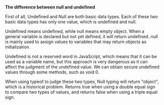 **The difference between null and undefined**

First of all, Undefined and Null are both basic data types. Each of these two basic data types has only one value, which is undefined and null.

Undefined means undefined, while null means empty object. When a general variable is declared but not yet defined, it will return undefined. null is mainly used to assign values to variables that may return objects as initialization.

Undefined is not a reserved word in JavaScript, which means that it can be used as a variable name, but this approach is very dangerous as it can affect the judgment of the undefined value. We can obtain secure undefined values through some methods, such as void 0.

When using typeof to judge these two types, Null typing will return "object", which is a historical problem. Returns true when using a double equal sign to compare two types of values, and returns false when using a triple equal sign.